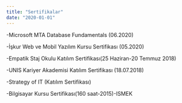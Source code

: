 ```yaml
---
title: "Sertifikalar"
date: "2020-01-01"
---
```

-Microsoft MTA Database Fundamentals (06.2020)

-İşkur Web ve Mobil Yazılım Kursu Sertifikası (05.2020)

-Empatik Staj Okulu Katılım Sertifikası(25 Haziran-20 Temmuz 2018)

-UNIS Kariyer Akademisi Katılım Sertifikası (18.07.2018)

-Strategy of IT (Katılım Sertifikası)

-Bilgisayar Kursu Sertifikası(160 saat-2015)-ISMEK